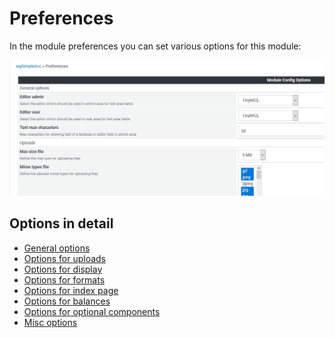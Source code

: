 # Preferences

In the module preferences you can set various options for this module:

![](../../.gitbook/assets/admin_preferences%20%281%29.png)

## Options in detail

* [General options](options-general.md)
* [Options for uploads](options-upload.md)
* [Options for display](options-display-1.md)
* [Options for formats](options-formats.md)
* [Options for index page](options-indexpage.md)
* [Options for balances](options-balances.md)
* [Options for optional components](options-components.md)
* [Misc options](options-misc.md)

